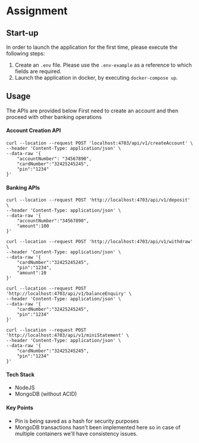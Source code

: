 # Assignment

## Start-up

In order to launch the application for the first time, please execute the following steps:

1. Create an `.env` file. Please use the `.env-example` as a reference to which fields are required.
2. Launch the application in docker, by executing `docker-compose up`.

## Usage

The APIs are provided below
First need to create an account and then proceed with other banking operations

#### Account Creation API
```
curl --location --request POST 'localhost:4703/api/v1/createAccount' \
--header 'Content-Type: application/json' \
--data-raw '{
    "accountNumber": "34567890",
    "cardNumber":"32425245245",
    "pin":"1234"
}'
```

#### Banking APIs
```
curl --location --request POST 'http://localhost:4703/api/v1/deposit' \
--header 'Content-Type: application/json' \
--data-raw '{
    "accountNumber":"34567890",
    "amount":100
}'
```

```
curl --location --request POST 'http://localhost:4703/api/v1/withdraw' \
--header 'Content-Type: application/json' \
--data-raw '{
    "cardNumber":"32425245245",
    "pin":"1234",
    "amount":10
}'
```

```
curl --location --request POST 'http://localhost:4703/api/v1/balanceEnquiry' \
--header 'Content-Type: application/json' \
--data-raw '{
    "cardNumber":"32425245245",
    "pin":"1234"
}'
```

```
curl --location --request POST 'http://localhost:4703/api/v1/miniStatement' \
--header 'Content-Type: application/json' \
--data-raw '{
    "cardNumber":"32425245245",
    "pin":"1234"
}'
```

#### Tech Stack
- NodeJS
- MongoDB (without ACID)

#### Key Points
- Pin is being saved as a hash for security purposes
- MongoDB transactions hasn't been implemented here so in case of multiple containers we'll have consistency issues.